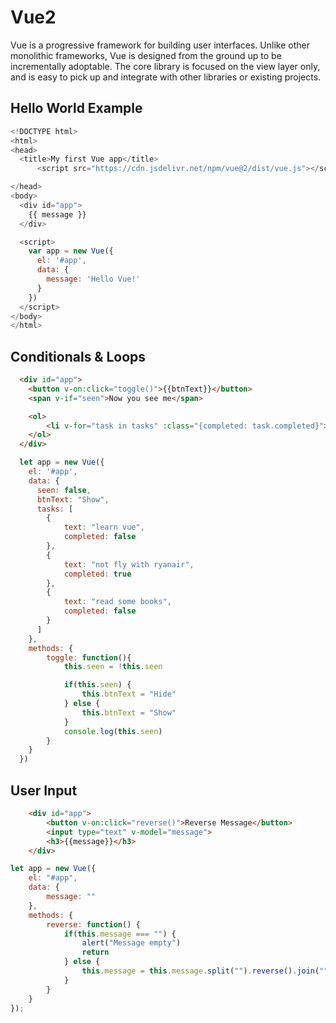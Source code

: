 # Vue2

Vue is a progressive framework for building user interfaces. Unlike other monolithic frameworks, Vue is designed from the ground up to be incrementally adoptable. The core library is focused on the view layer only, and is easy to pick up and integrate with other libraries or existing projects.

## Hello World Example

```js
<!DOCTYPE html>
<html>
<head>
  <title>My first Vue app</title>
      <script src="https://cdn.jsdelivr.net/npm/vue@2/dist/vue.js"></script>

</head>
<body>
  <div id="app">
    {{ message }}
  </div>

  <script>
    var app = new Vue({
      el: '#app',
      data: {
        message: 'Hello Vue!'
      }
    })
  </script>
</body>
</html>

```

## Conditionals & Loops

```html
  <div id="app">
    <button v-on:click="toggle()">{{btnText}}</button>
    <span v-if="seen">Now you see me</span>

    <ol>
        <li v-for="task in tasks" :class="{completed: task.completed}">{{task.text}}</li>
    </ol>
  </div>
```

```js
  let app = new Vue({
    el: '#app',
    data: {
      seen: false,
      btnText: "Show",
      tasks: [
        {
            text: "learn vue",
            completed: false
        },
        {
            text: "not fly with ryanair",
            completed: true
        },        
        {
            text: "read some books",
            completed: false
        }
      ]
    },
    methods: {
        toggle: function(){
            this.seen = !this.seen

            if(this.seen) {
                this.btnText = "Hide"
            } else {
                this.btnText = "Show"
            }
            console.log(this.seen)
        }
    } 
  })
```

## User Input

```html
    <div id="app">
        <button v-on:click="reverse()">Reverse Message</button>
        <input type="text" v-model="message">
        <h3>{{message}}</h3>
    </div>
```

```js
let app = new Vue({
    el: "#app",
    data: {
        message: ""
    },
    methods: {
        reverse: function() {
            if(this.message === "") {
                alert("Message empty")
                return
            } else {
                this.message = this.message.split("").reverse().join("");
            }
        }
    }
});
```
